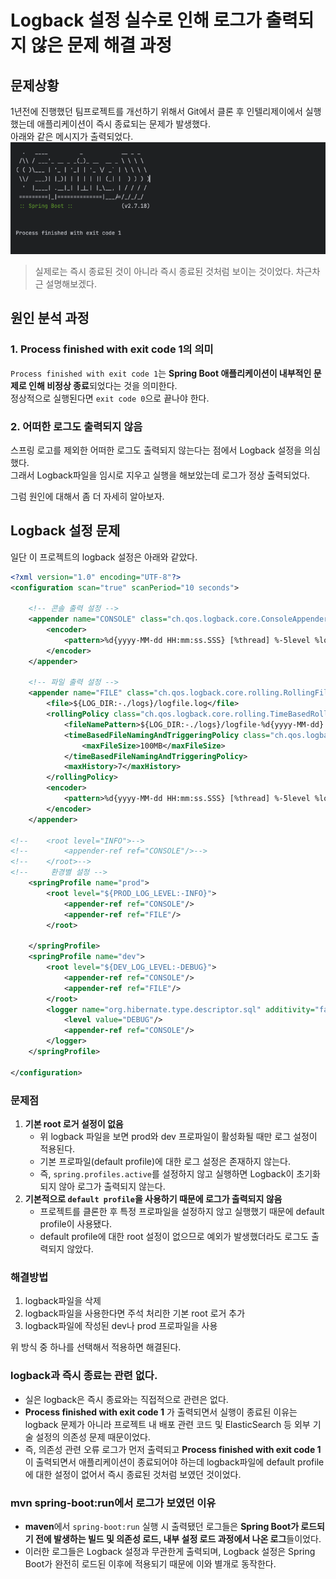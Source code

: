 # Logback 설정 실수로 인해 로그가 출력되지 않은 문제 해결 과정

## 문제상황

1년전에 진행했던 팀프로젝트를 개선하기 위해서 Git에서 클론 후 인텔리제이에서 실행했는데 애플리케이션이 즉시 종료되는 문제가 발생했다.  
아래와 같은 메시지가 출력되었다.  
![exit_code_1.png](img/exit_code_1.png)

> 실제로는 즉시 종료된 것이 아니라 즉시 종료된 것처럼 보이는 것이었다. 차근차근 설명해보겠다.

## 원인 분석 과정

### 1. Process finished with exit code 1의 의미
`Process finished with exit code 1`는 **Spring Boot 애플리케이션이 내부적인 문제로 인해 비정상 종료**되었다는 것을 의미한다.  
정상적으로 실행된다면 `exit code 0`으로 끝나야 한다.

### 2. 어떠한 로그도 출력되지 않음
스프링 로고를 제외한 어떠한 로그도 출력되지 않는다는 점에서 Logback 설정을 의심했다.  
그래서 Logback파일을 임시로 지우고 실행을 해보았는데 로그가 정상 출력되었다.  

그럼 원인에 대해서 좀 더 자세히 알아보자.

## Logback 설정 문제
일단 이 프로젝트의 logback 설정은 아래와 같았다.

```xml
<?xml version="1.0" encoding="UTF-8"?>
<configuration scan="true" scanPeriod="10 seconds">

    <!-- 콘솔 출력 설정 -->
    <appender name="CONSOLE" class="ch.qos.logback.core.ConsoleAppender">
        <encoder>
            <pattern>%d{yyyy-MM-dd HH:mm:ss.SSS} [%thread] %-5level %logger{36} - %msg%n</pattern>
        </encoder>
    </appender>

    <!-- 파일 출력 설정 -->
    <appender name="FILE" class="ch.qos.logback.core.rolling.RollingFileAppender">
        <file>${LOG_DIR:-./logs}/logfile.log</file>
        <rollingPolicy class="ch.qos.logback.core.rolling.TimeBasedRollingPolicy">
            <fileNamePattern>${LOG_DIR:-./logs}/logfile-%d{yyyy-MM-dd}.%i.log.gz</fileNamePattern>
            <timeBasedFileNamingAndTriggeringPolicy class="ch.qos.logback.core.rolling.SizeAndTimeBasedFNATP">
                <maxFileSize>100MB</maxFileSize>
            </timeBasedFileNamingAndTriggeringPolicy>
            <maxHistory>7</maxHistory>
        </rollingPolicy>
        <encoder>
            <pattern>%d{yyyy-MM-dd HH:mm:ss.SSS} [%thread] %-5level %logger{36} - %msg%n</pattern>
        </encoder>
    </appender>

<!--    <root level="INFO">-->
<!--        <appender-ref ref="CONSOLE"/>-->
<!--    </root>-->
<!--     환경별 설정 -->
    <springProfile name="prod">
        <root level="${PROD_LOG_LEVEL:-INFO}">
            <appender-ref ref="CONSOLE"/>
            <appender-ref ref="FILE"/>
        </root>

    </springProfile>
    <springProfile name="dev">
        <root level="${DEV_LOG_LEVEL:-DEBUG}">
            <appender-ref ref="CONSOLE"/>
            <appender-ref ref="FILE"/>
        </root>
        <logger name="org.hibernate.type.descriptor.sql" additivity="false">
            <level value="DEBUG"/>
            <appender-ref ref="CONSOLE"/>
        </logger>
    </springProfile>

</configuration>
```

### 문제점

1. **기본 root 로거 설정이 없음**
   - 위 logback 파일을 보면 prod와 dev 프로파일이 활성화될 때만 로그 설정이 적용된다.
   - 기본 프로파일(default profile)에 대한 로그 설정은 존재하지 않는다. 
   - 즉, `spring.profiles.active`를 설정하지 않고 실행하면 Logback이 초기화되지 않아 로그가 출력되지 않는다.
2. **기본적으로 `default profile`을 사용하기 때문에 로그가 출력되지 않음**
   - 프로젝트를 클론한 후 특정 프로파일을 설정하지 않고 실행했기 때문에 default profile이 사용됐다.
   - default profile에 대한 root 설정이 없으므로 예외가 발생했더라도 로그도 출력되지 않았다.

### 해결방법
1. logback파일을 삭제
2. logback파일을 사용한다면 주석 처리한 기본 root 로거 추가
3. logback파일에 작성된 dev나 prod 프로파일을 사용 

위 방식 중 하나를 선택해서 적용하면 해결된다.


### logback과 즉시 종료는 관련 없다.
- 실은 logback은 즉시 종료와는 직접적으로 관련은 없다.  
- **Process finished with exit code 1** 가 출력되면서 실행이 종료된 이유는 logback 문제가 아니라 프로젝트 내 배포 관련 코드 및 ElasticSearch 등 외부 기술 설정의 의존성 문제 때문이었다.  
- 즉, 의존성 관련 오류 로그가 먼저 출력되고 **Process finished with exit code 1** 이 출력되면서 애플리케이션이 종료되어야 하는데 logback파일에 default profile에 대한 설정이 없어서 즉시 종료된 것처럼 보였던 것이었다.  

### mvn spring-boot:run에서 로그가 보였던 이유
- **maven**에서 `spring-boot:run` 실행 시 출력됐던 로그들은 **Spring Boot가 로드되기 전에 발생하는 빌드 및 의존성 로드, 내부 설정 로드 과정에서 나온 로그**들이었다. 
- 이러한 로그들은 Logback 설정과 무관한게 출력되며, Logback 설정은 Spring Boot가 완전히 로드된 이후에 적용되기 때문에 이와 별개로 동작한다.


